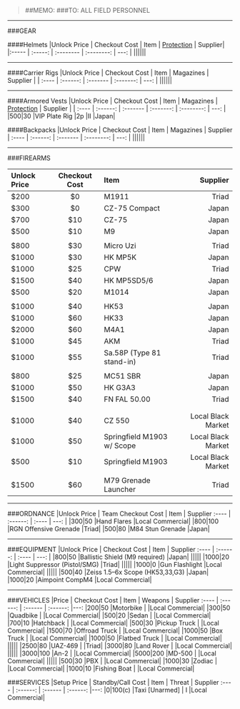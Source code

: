 > ##MEMO:
> ###TO: ALL FIELD PERSONNEL

----------

###GEAR

####Helmets
|Unlock Price | Checkout Cost | Item   | [Protection](http://www.safeguardarmor.com/support/body-armor-protection-levels/) | Supplier|
|:----- | :-----:  | :-------- | :--------: | ---: |
||||||

***

####Carrier Rigs
|Unlock Price | Checkout Cost | Item     | Magazines | Supplier |
| :---- | :------: | :------- | :-------: | ---: |
||||||


***

####Armored Vests
|Unlock Price | Checkout Cost  | Item | Magazines | [Protection](http://www.safeguardarmor.com/support/body-armor-protection-levels/) | Supplier |
| :---- | :------: | :------- | :-------: | :--------: | ---: |
|$500   |$30   |VIP Plate Rig       |2p |II   |Japan|

####Backpacks
|Unlock Price | Checkout Cost    | Item     | Magazines  | Supplier
| :---- | :------: | :------- | :--------: | ---: |
||||||
***

###FIREARMS

|Unlock Price | Checkout Cost      | Item     | Supplier
| :---- | :------: | :------- | ---: |
|$200   |$0  |M1911                 |Triad|
|$300   |$0  |CZ-75 Compact         |Japan|
|$700   |$10  |CZ-75                |Japan|
|$500   |$10  |M9                   |Japan|
||||
|$800   |$30  |Micro Uzi            |Triad|
|$1000  |$30  |HK MP5K                 |Japan|
|$1000  |$25  |CPW                  |Triad|
|$1500  |$40  |HK MP5SD5/6                |Japan|
|$500	  |$20  |M1014			            |Japan|
||||
|$1000  |$40  |HK53           |Japan|
|$1000  |$60  |HK33           |Japan|
|$2000  |$60  |M4A1           |Japan|
|$1000  |$45  |AKM            |Triad|
|$1000  |$55  |Sa.58P (Type 81 stand-in) |Triad|
||||
|$800	  |$25  |MC51 SBR  	|Japan|
|$1000	|$50  |HK G3A3    	|Japan|
|$1500	|$40  |FN FAL 50.00    	|Triad|
||||
||||
|$1000	|$40  |CZ 550		|Local Black Market|
|$1000  |$50  |Springfield M1903 w/ Scope     |Local Black Market|
|$500   |$10  |Springfield M1903     |Local Black Market|
||||
|$1500  |$60  |M79 Grenade Launcher   |Triad|

***

###ORDNANCE
|Unlock Price | Team Checkout Cost      | Item     | Supplier
:---- | :------: | :---- | ---: |
|$300   |$50    |Hand Flares              |Local Commercial|
|$800   |$100   |RGN Offensive Grenade   |Triad|
|$500   |$80    |M84 Stun Grenade         |Japan|

***

###EQUIPMENT
|Unlock Price | Checkout Cost      | Item     | Supplier
:---- | :------: | :---- | ---: |
|$800  |$50  |Ballistic Shield (M9 required)    |Japan|
|||||
|$1000  |$20  |Light Suppressor (Pistol/SMG)        |Triad|
|||||
|$1000  |$0  |Gun Flashlight                    |Local Commercial|
|||||
|$500   |$40  |Zeiss 1.5–6x Scope (HK53,33,G3)  |Japan|
|$1000  |$20  |Aimpoint CompM4                  |Local Commercial|


***

###VEHICLES
|Price | Checkout Cost      | Item   | Weapons  | Supplier
:---- | :------: | :------ | :------: |---:
|$200    |$50     |Motorbike            |             |Local Commercial|
|$300    |$50     |Quadbike            |             |Local Commercial|
|$500    |$20     |Sedan             |             |Local Commercial|
|$700    |$10     |Hatchback             |             |Local Commercial|
|$500    |$30     |Pickup Truck             |             |Local Commercial|
|$1500    |$70     |Offroad Truck             |             |Local Commercial|
|$1000    |$50     |Box Truck             |             |Local Commercial|
|$1000    |$50     |Flatbed Truck             |             |Local Commercial|
|||||
|$2500	  |$80     |UAZ-469       |		          |Triad|
|$3000	  |$80     |Land Rover       |		          |Local Commercial|
|||||
|$3000  |$100  |An-2                |            |Local Commercial|
|$5000  |$200  |MD-500              |            |Local Commercial|
|||||
|$500    |$30  |PBX                  |             |Local Commercial|
|$1000    |$30  |Zodiac              |             |Local Commercial|
|$1000   |$10  |Fishing Boat       |           |Local Commercial|


###SERVICES
|Setup Price | Standby/Call Cost    | Item   | Threat  | Supplier
:---- | :------: | :------ | :------: |---:
|$0    |$100(c)  |Taxi [Unarmed]  | I            |Local Commercial|

